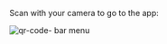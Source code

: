 Scan with your camera to go to the app:





![qr-code- bar menu](https://user-images.githubusercontent.com/84484798/149668334-7e097819-5001-4365-9d71-a0eda8ef68ed.png)

